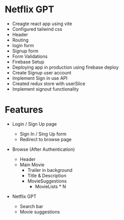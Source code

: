 # Netflix GPT

- Creagte react app using vite
- Configured tailwind css
- Header
- Routing
- login form
- Signup form
- Form Validations
- Firebase Setup
- Deploying app in production using firebase deploy
- Create Signup user account
- Implement Sign in use API
- Created redux store with userSlice
- Implement signout functionality
<!-- - Fetch movies from TMDB -->

# Features

- Login / Sign Up page

  - Sign In / Sing Up form
  - Redirect to browse page

- Browse (After Authentication)

  - Header
  - Main Movie
    - Trailer in background
    - Title & Description
    - MovieSuggestions
      - MovieLists \* N

- Netflix GPT
  - Search bar
  - Movie suggestions
